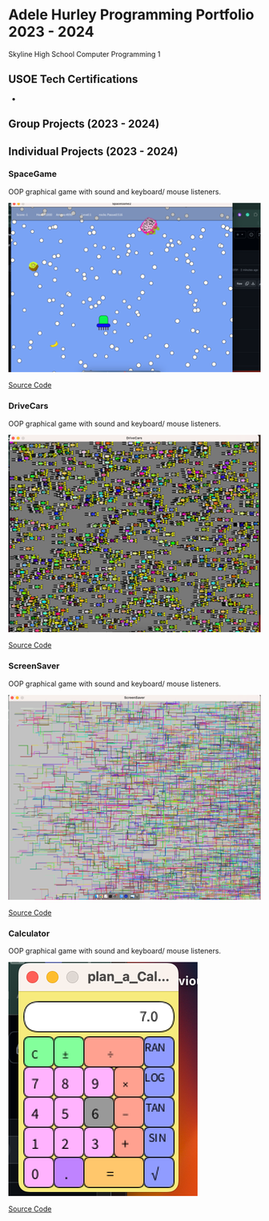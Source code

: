 # Adele Hurley Programming Portfolio 2023 - 2024
Skyline High School Computer Programming 1

## USOE Tech Certifications
*

## Group Projects (2023 - 2024)

## Individual Projects (2023 - 2024)

### SpaceGame
OOP graphical game with sound and keyboard/ mouse listeners.

![Gameplay](images/sg1.png)

[Source Code](https://github.com/DeleHurl/programmingportfolio/blob/main/src/SpaceGame.zip)

### DriveCars
OOP graphical game with sound and keyboard/ mouse listeners.

![Gameplay](images/car.png)

[Source Code](src/DriveCars.zip)

### ScreenSaver
OOP graphical game with sound and keyboard/ mouse listeners.

![Gameplay](images/SS.png)

[Source Code](src/plan_a_Calculator.zip)

### Calculator
OOP graphical game with sound and keyboard/ mouse listeners.

![Gameplay](images/cal.png)

[Source Code](src/ScreenSaver.zip)
